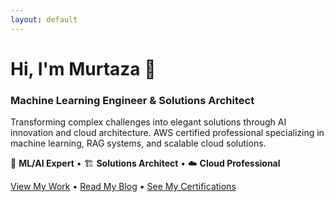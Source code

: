 ```yaml
---
layout: default
---
```


# Hi, I'm Murtaza 👋

### Machine Learning Engineer & Solutions Architect

Transforming complex challenges into elegant solutions through AI innovation and cloud architecture. AWS certified professional specializing in machine learning, RAG systems, and scalable cloud solutions.

🤖 **ML/AI Expert** • 🏗️ **Solutions Architect** • ☁️ **Cloud Professional**

[View My Work](/projects) • [Read My Blog](/blog) • [See My Certifications](/certifications)
